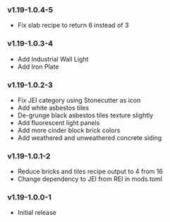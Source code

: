 ### v1.19-1.0.4-5

 - Fix slab recipe to return 6 instead of 3 

### v1.19-1.0.3-4

 - Add Industrial Wall Light
 - Add Iron Plate

### v1.19-1.0.2-3

 - Fix JEI category using Stonecutter as icon 
 - Add white asbestos tiles
 - De-grunge black asbestos tiles texture slightly
 - Add fluorescent light panels
 - Add more cinder block brick colors
 - Add weathered and unweathered concrete siding

### v1.19-1.0.1-2

 - Reduce bricks and tiles recipe output to 4 from 16
 - Change dependency to JEI from REI in mods.toml

### v1.19-1.0.0-1

 - Initial release 

